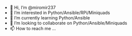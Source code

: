 - 👋 Hi, I’m @miromir237
- 👀 I’m interested in Python/Ansible/RPi/Miniquads
- 🌱 I’m currently learning Python/Ansible
- 💞️ I’m looking to collaborate on Python/Ansible/Miniquads
- 📫 How to reach me ...

<!---
miromir237/miromir237 is a ✨ special ✨ repository because its `README.md` (this file) appears on your GitHub profile.
You can click the Preview link to take a look at your changes.
--->
